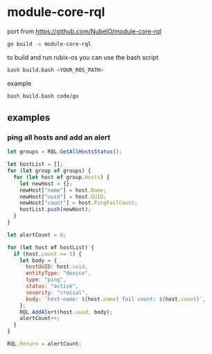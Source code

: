 # module-core-rql

port from https://github.com/NubeIO/module-core-rql


```bash
go build -o module-core-rql
```
to build and run rubix-os you can use the bash script
```bash
bash build.bash <YOUR_ROS_PATH>
```
example
```bash
bash build.bash code/go
```


## examples

### ping all hosts and add an alert
```js
let groups = RQL.GetAllHostsStatus();

let hostList = [];
for (let group of groups) {
  for (let host of group.Hosts) {
    let newHost = {};
    newHost["name"] = host.Name;
    newHost["uuid"] = host.UUID;
    newHost["count"] = host.PingFailCount;
    hostList.push(newHost);
  }
}

let alertCount = 0;

for (let host of hostList) {
  if (host.count >= 5) {
    let body = {
      hostUUID: host.uuid,
      entityType: "device",
      type: "ping",
      status: "active",
      severity: "crucial",
      body: `host-name: ${host.name} fail count: ${host.count}`,
    };
    RQL.AddAlert(host.uuid, body);
    alertCount++;
  }
}

RQL.Return = alertCount;
```